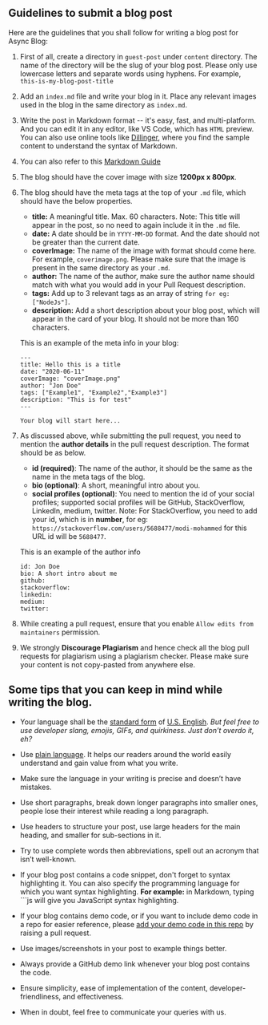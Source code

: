 ## Guidelines to submit a blog post

Here are the guidelines that you shall follow for writing a blog post for Async Blog:

1. First of all, create a directory in `guest-post` under `content` directory. The name of the directory will be the slug of your blog post. Please only use lowercase letters and separate words using hyphens. For example, `this-is-my-blog-post-title`
2. Add an `index.md` file and write your blog in it. Place any relevant images used in the blog in the same directory as `index.md`.
3. Write the post in Markdown format -- it's easy, fast, and multi-platform. And you can edit it in any editor, like VS Code, which has `HTML` preview. You can also use online tools like [Dillinger](https://dillinger.io/), where you find the sample content to understand the syntax of Markdown.
4. You can also refer to this [Markdown Guide](https://github.com/adam-p/markdown-here/wiki/Markdown-Cheatsheet)
5. The blog should have the cover image with size **1200px x 800px**.
6. The blog should have the meta tags at the top of your `.md` file, which should have the below properties.

   - **title:** A meaningful title. Max. 60 characters.
     Note: This title will appear in the post, so no need to again include it in the `.md` file.
   - **date:** A date should be in `YYYY-MM-DD` format. And the date should not be greater than the current date.
   - **coverImage:** The name of the image with format should come here. For example, `coverimage.png`. Please make sure that the image is present in the same directory as your `.md`.
   - **author:** The name of the author, make sure the author name should match with what you would add in your Pull Request description.
   - **tags:** Add up to 3 relevant tags as an array of string `for eg: ["NodeJs"]`.
   - **description:** Add a short description about your blog post, which will appear in the card of your blog. It should not be more than 160 characters. 

   This is an example of the meta info in your blog:

   ```
   ---
   title: Hello this is a title
   date: "2020-06-11"
   coverImage: "coverImage.png"
   author: "Jon Doe"
   tags: ["Example1", "Example2","Example3"]
   description: "This is for test"
   ---

   Your blog will start here...

   ```

7. As discussed above, while submitting the pull request, you need to mention the **author details** in the pull request description. The format should be as below.

   - **id (required)**: The name of the author, it should be the same as the name in the meta tags of the blog.
   - **bio (optional)**: A short, meaningful intro about you.
   - **social profiles (optional)**: You need to mention the id of your social profiles; supported social profiles will be GitHub, StackOverflow, LinkedIn, medium, twitter.
     Note: For StackOverflow, you need to add your id, which is in **number**, for eg: `https://stackoverflow.com/users/5688477/modi-mohammed` for this URL id will be `5688477`.

   This is an example of the author info

   ```
   id: Jon Doe
   bio: A short intro about me
   github:
   stackoverflow:
   linkedin:
   medium:
   twitter:
   ```

8. While creating a pull request, ensure that you enable `Allow edits from maintainers` permission.
9. We strongly **Discourage Plagiarism** and hence check all the blog pull requests for plagiarism using a plagiarism checker. Please make sure your content is not copy-pasted from anywhere else.

## Some tips that you can keep in mind while writing the blog.


- Your language shall be the [standard form](https://www.lexico.com/grammar/standard-english) of [U.S. English](https://www.lexico.com/grammar/british-and-spelling). *But feel free to use developer slang, emojis, GIFs, and quirkiness. Just don’t overdo it, eh?*

- Use [plain language](https://www.plainlanguage.gov/about/definitions/). It helps our readers around the world easily understand and gain value from what you write.

- Make sure the language in your writing is precise and doesn’t have mistakes.

- Use short paragraphs, break down longer paragraphs into smaller ones, people lose their interest while reading a long paragraph.

- Use headers to structure your post, use large headers for the main heading, and smaller for sub-sections in it.

- Try to use complete words then abbreviations, spell out an acronym that isn’t well-known.

- If your blog post contains a code snippet, don't forget to syntax highlighting it. You can also specify the programming language for which you want syntax highlighting.
  **For example:** in Markdown, typing ```js will give you JavaScript syntax highlighting.

- If your blog contains demo code, or if you want to include demo code in a repo for easier reference, please [add your demo code in this repo](https://github.com/LoginRadius/engineering-blog-samples) by raising a pull request.

- Use images/screenshots in your post to example things better.

- Always provide a GitHub demo link whenever your blog post contains the code.

- Ensure simplicity, ease of implementation of the content, developer-friendliness, and effectiveness.

- When in doubt, feel free to communicate your queries with us.
